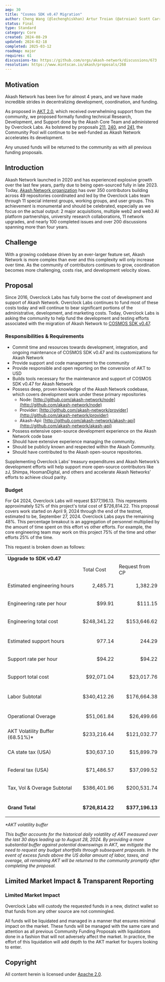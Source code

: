 ```yaml
---
aep: 30
title: "Cosmos SDK v0.47 Migration"
author: Cheng Wang (@lechenghiskhan) Artur Troian (@atroian) Scott Carrutthers (@chainzero)
status: Final
type: Standard
category: Core
created: 2024-08-29
updated: 2024-02-18
completed: 2025-03-12
roadmap: major
requires: 61
discussions-to: https://github.com/orgs/akash-network/discussions/673
resolution: https://www.mintscan.io/akash/proposals/268
---
```


## Motivation

Akash Network has been live for almost 4 years, and we have made incredible strides in decentralizing development, coordination, and funding.

As proposed in [AKT 2.0](https://github.com/orgs/akash-network/discussions/32), which received overwhelming support from the community, we proposed formally funding technical Research, Development, and Support done by the Akash Core Team and administered by Overclock Labs. As bolstered by proposals [211](https://www.mintscan.io/akash/proposals/211), [240](https://www.mintscan.io/akash/proposals/240), and [241](https://www.mintscan.io/akash/proposals/241), the Community Pool will continue to be well-funded as Akash Network accelerates its development.

Any unused funds will be returned to the community as with all previous funding proposals.

## Introduction

Akash Network launched in 2020 and has experienced explosive growth over the last few years, partly due to being open-sourced fully in late 2023. Today, [Akash Network organization](https://github.com/akash-network/community) has over 350 contributors building across 49 repositories coordinated and led by the Overclock Labs team through 11 special interest groups, working groups, and user groups. This achievement is monumental and should be celebrated, especially as we focus on the actual output: 2 major acquisitions, multiple web2 and web3 AI platform partnerships, university research collaborations, 11 network upgrades, and nearly 100 completed issues and over 200 discussions spanning more than four years.

## Challenge

With a growing codebase driven by an ever-larger feature set, Akash Network is more complex than ever and this complexity will only increase over time. As the community of contributors continues to grow, coordination becomes more challenging, costs rise, and development velocity slows.

## Proposal

Since 2016, Overclock Labs has fully borne the cost of development and support of Akash Network. Overclock Labs continues to fund most of these costs today and will continue to bear significant portions of the administrative, development, and marketing costs. Today, Overclock Labs is asking the community to help fund the development and testing efforts associated with the migration of Akash Network to [COSMOS SDK v0.47](https://github.com/orgs/akash-network/projects/5?pane=issue&itemId=59184208).

### Responsibilities & Requirements

* Commit time and resources towards development, integration, and ongoing maintenance of COSMOS SDK v0.47 and its customizations for Akash Network
* Provide support and code management to the community
* Provide responsible and open reporting on the conversion of AKT to USD
* Builds tools necessary for the maintenance and support of COSMOS SDK v0.47 for Akash Network
* Possess deep, proven knowledge of the Akash Network codebase, which covers development work under these primary repositories
    * Node: [http://github.com/akash-network/node](http://github.com/akash-network/node)
    * Provider: [http://github.com/akash-network/provider](http://github.com/akash-network/provider)
    * Akash-Api: [http://github.com/akash-network/akash-api](http://github.com/akash-network/akash-api)
* Possess extensive open-source development experience on the Akash Network code base
* Should have extensive experience managing the community.
* Should be publicly known and respected within the Akash Community.
* Should have contributed to the Akash open-source repositories.

Supplementing Overclock Labs’ treasury expenditures and Akash Network’s development efforts will help support more open-source contributors like zJ, Shimpa, HoomanDigital, and others and accelerate Akash Networks’ efforts to achieve cloud parity.

### Budget

For Q4 2024, Overclock Labs will request $377,196.13. This represents approximately 52% of this project's total cost of $726,814.22. This proposal covers work started on April 9, 2024 through the end of the testnet, estimated to be, September 27, 2024. Overclock Labs pays the remaining 48%. This percentage breakout is an aggregation of personnel multiplied by the amount of time spent on this effort vs other efforts. For example, the core engineering team may work on this project 75% of the time and other efforts 25% of the time.

This request is broken down as follows:

<table>
  <tr>
   <td><strong>Upgrade to SDK v0.47</strong>
   </td>
   <td>
   </td>
   <td>
   </td>
  </tr>
  <tr>
   <td>
   </td>
   <td>Total Cost
   </td>
   <td>Request from CP
   </td>
  </tr>
  <tr>
   <td>Estimated engineering hours
   </td>
   <td><p style="text-align: right">
2,485.71</p>

   </td>
   <td><p style="text-align: right">
1,382.29</p>

   </td>
  </tr>
  <tr>
   <td>Engineering rate per hour
   </td>
   <td><p style="text-align: right">
$99.91</p>

   </td>
   <td><p style="text-align: right">
$111.15</p>

   </td>
  </tr>
  <tr>
   <td>Engineering total cost
   </td>
   <td><p style="text-align: right">
$248,341.22</p>

   </td>
   <td><p style="text-align: right">
$153,646.62</p>

   </td>
  </tr>
  <tr>
   <td>
   </td>
   <td>
   </td>
   <td>
   </td>
  </tr>
  <tr>
   <td>Estimated support hours
   </td>
   <td><p style="text-align: right">
977.14</p>

   </td>
   <td><p style="text-align: right">
244.29</p>

   </td>
  </tr>
  <tr>
   <td>Support rate per hour
   </td>
   <td><p style="text-align: right">
$94.22</p>

   </td>
   <td><p style="text-align: right">
$94.22</p>

   </td>
  </tr>
  <tr>
   <td>Support total cost
   </td>
   <td><p style="text-align: right">
$92,071.04</p>

   </td>
   <td><p style="text-align: right">
$23,017.76</p>

   </td>
  </tr>
  <tr>
   <td>
   </td>
   <td>
   </td>
   <td>
   </td>
  </tr>
  <tr>
   <td>Labor Subtotal
   </td>
   <td><p style="text-align: right">
$340,412.26</p>

   </td>
   <td><p style="text-align: right">
$176,664.38</p>

   </td>
  </tr>
  <tr>
   <td>
   </td>
   <td>
   </td>
   <td>
   </td>
  </tr>
  <tr>
   <td>Operational Overage
   </td>
   <td><p style="text-align: right">
$51,061.84</p>

   </td>
   <td><p style="text-align: right">
$26,499.66</p>

   </td>
  </tr>
  <tr>
   <td>AKT Volatility Buffer (68.51%)*
   </td>
   <td><p style="text-align: right">
$233,216.44</p>

   </td>
   <td><p style="text-align: right">
$121,032.77</p>

   </td>
  </tr>
  <tr>
   <td>CA state tax (USA)
   </td>
   <td><p style="text-align: right">
$30,637.10</p>

   </td>
   <td><p style="text-align: right">
$15,899.79</p>

   </td>
  </tr>
  <tr>
   <td>Federal tax (USA)
   </td>
   <td><p style="text-align: right">
$71,486.57</p>

   </td>
   <td><p style="text-align: right">
$37,099.52</p>

   </td>
  </tr>
  <tr>
   <td>Tax, Vol & Overage Subtotal
   </td>
   <td><p style="text-align: right">
$386,401.96</p>

   </td>
   <td><p style="text-align: right">
$200,531.74</p>

   </td>
  </tr>
  <tr>
   <td>
   </td>
   <td>
   </td>
   <td>
   </td>
  </tr>
  <tr>
   <td><strong>Grand Total</strong>
   </td>
   <td><p style="text-align: right">
<strong>$726,814.22</strong></p>

   </td>
   <td><p style="text-align: right">
<strong>$377,196.13</strong></p>

   </td>
  </tr>
</table>

_*AKT volatility buffer_

_This buffer accounts for the historical daily volatility of AKT measured over the last 30 days leading up to August 28, 2024. By providing a more substantial buffer against potential downswings in AKT, we mitigate the need to request any budget shortfalls through subsequent proposals. In the event of excess funds above the US dollar amount of labor, taxes, and overage, all remaining AKT will be returned to the community promptly after completing the proposal._

## Limited Market Impact & Transparent Reporting

### Limited Market Impact

Overclock Labs will custody the requested funds in a new, distinct wallet so that funds from any other source are not commingled.

All funds will be liquidated and managed in a manner that ensures minimal impact on the market. These funds will be managed with the same care and attention as all previous Community Funding Proposals with liquidations done in a fashion that will not adversely affect the market. In practice, the effort of this liquidation will add depth to the AKT market for buyers looking to enter.


## Copyright

All content herein is licensed under [Apache 2.0](https://www.apache.org/licenses/LICENSE-2.0).
